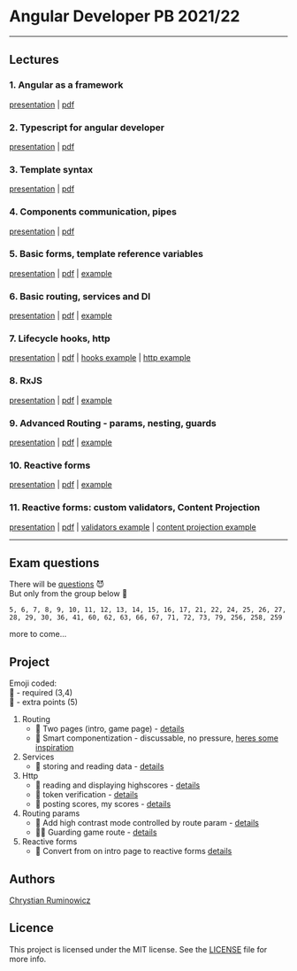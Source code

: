 # Angular Developer PB 2021/22

---
## Lectures
### 1. Angular as a framework
[presentation](https://edu.chrum.it/ng2021/lecture_1.html) | [pdf](https://edu.chrum.it/ng2021/pdfs/Angular_developer.lecture_1.pdf) 

### 2. Typescript for angular developer
[presentation](https://edu.chrum.it/ng2021/lecture_2.html) | [pdf](https://edu.chrum.it/ng2021/pdfs/Angular_developer.lecture_2.pdf)

### 3. Template syntax
[presentation](https://edu.chrum.it/ng2021/lecture_3.html) | [pdf](https://edu.chrum.it/ng2021/pdfs/Angular_developer.lecture_3.pdf)

### 4. Components communication, pipes
[presentation](https://edu.chrum.it/ng2021/lecture_4.html) | [pdf](https://edu.chrum.it/ng2021/pdfs/Angular_developer.lecture_4.pdf)

### 5. Basic forms, template reference variables
[presentation](https://edu.chrum.it/ng2021/lecture_5.html) | [pdf](https://edu.chrum.it/ng2021/pdfs/Angular_developer.lecture_5.pdf) | [example](https://stackblitz.com/edit/angular-age-verification-form)

### 6. Basic routing, services and DI
[presentation](https://edu.chrum.it/ng2021/lecture_6.html) | [pdf](https://edu.chrum.it/ng2021/pdfs/Angular_developer.lecture_6.pdf) | [example](https://stackblitz.com/edit/angular-routing-and-services)

### 7. Lifecycle hooks, http
[presentation](https://edu.chrum.it/ng2021/lecture_7.html) | [pdf](https://edu.chrum.it/ng2021/pdfs/Angular_developer.lecture_7.pdf)
| [hooks example](https://stackblitz.com/edit/angular-sum-lifecycle-hooks)
| [http example](https://stackblitz.com/edit/angular-http-requests-example)

### 8. RxJS
[presentation](https://edu.chrum.it/ng2021/lecture_8.html) | [pdf](https://edu.chrum.it/ng2021/pdfs/Angular_developer.lecture_8.pdf)
| [example](https://stackblitz.com/edit/angular-rxjs-intro)

### 9. Advanced Routing - params, nesting, guards
[presentation](https://edu.chrum.it/ng2021/lecture_9.html) | [pdf](https://edu.chrum.it/ng2021/pdfs/Angular_developer.lecture_9.pdf)
| [example](https://stackblitz.com/edit/advanced-routing)

### 10. Reactive forms
[presentation](https://edu.chrum.it/ng2021/lecture_10.html) | [pdf](https://edu.chrum.it/ng2021/pdfs/Angular_developer.lecture_10.pdf)
| [example](https://stackblitz.com/edit/ng-dev-reactive-forms)

### 11. Reactive forms: custom validators, Content Projection
[presentation](https://edu.chrum.it/ng2021/lecture_11.html) | [pdf](https://edu.chrum.it/ng2021/pdfs/Angular_developer.lecture_11.pdf)
| [validators example](https://stackblitz.com/edit/angular-reactive-forms-custom-validators)
| [content projection example](https://stackblitz.com/edit/angular-content-projection-ex)


---

## **Exam questions**

There will be [questions](https://github.com/sudheerj/angular-interview-questions) :smiling_imp:  
But only from the group below :angel:
```
5, 6, 7, 8, 9, 10, 11, 12, 13, 14, 15, 16, 17, 21, 22, 24, 25, 26, 27, 28, 29, 30, 36, 41, 60, 62, 63, 66, 67, 71, 72, 73, 79, 256, 258, 259
```
more to come...

## Project
Emoji coded:  
:pray: - required (3,4)  
:rocket: - extra points (5)

1. Routing
    - :pray: Two pages (intro, game page) -  [details](https://edu.chrum.it/ng2021/lecture_6.html#/0/2)
    - :rocket: Smart componentization - discussable, no pressure, [heres some inspiration](https://edu.chrum.it/ng2021/lecture_6.html#/0/2)
2. Services
    - :pray: storing and reading data - [details](https://edu.chrum.it/ng2021/lecture_6.html#/0/3)
3. Http
    - :pray: reading and displaying highscores - [details](https://edu.chrum.it/ng2021/lecture_7.html#/0/3)
    - :rocket: token verification - [details](https://edu.chrum.it/ng2021/lecture_7.html#/0/4)
    - :rocket: posting scores, my scores - [details](https://edu.chrum.it/ng2021/lecture_7.html#/0/5)
4. Routing params
   - :pray: Add high contrast mode controlled by route param - [details](https://edu.chrum.it/ng2021/lecture_9.html#/0/5)
   - :rocket::rocket: Guarding game route - [details](https://edu.chrum.it/ng2021/lecture_9.html#/0/6)
5. Reactive forms
   - :pray: Convert from on intro page to reactive forms [details](https://edu.chrum.it/ng2021/lecture_10.html#/0/4)
  
## Authors

[Chrystian Ruminowicz](http://chrum.it)

## Licence

This project is licensed under the MIT license. See the [LICENSE](LICENSE) file for more info.
